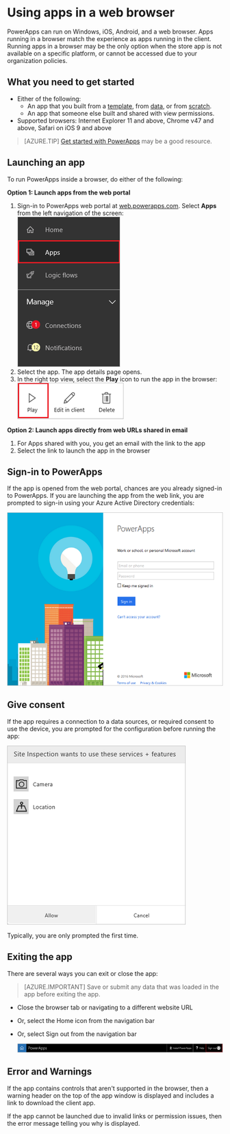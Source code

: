 <properties
    pageTitle="Run apps in a web browser | Microsoft PowerApps"
    description="Walkthrough of how to run PowerApps in the web browser"
    services=""
    suite="powerapps"
    documentationCenter="na"
    authors="karthik-1"
    manager="erikre"
    editor=""
    tags=""
 />
<tags
    ms.service="powerapps"
    ms.devlang="na"
    ms.topic="article"
    ms.tgt_pltfrm="na"
    ms.workload="na"
    ms.date="04/18/2016"
    ms.author="mandia"/>

# Using apps in a web browser #
PowerApps can run on Windows, iOS, Android, and a web browser. Apps running in a browser match the experience as apps running in the client. Running apps in a browser may be the only option when the store app is not available on a specific platform, or cannot be accessed due to your organization policies. 



## What you need to get started ##
- Either of the following:
	- An app that you built from a [template](get-started-test-drive.md), from [data](get-started-create-from-data.md), or from [scratch](get-started-create-from-blank.md).
	- An app that someone else built and shared with view permissions.
- Supported browsers: Internet Explorer 11 and above, Chrome v47 and above, Safari on iOS 9 and above

> [AZURE.TIP] [Get started with PowerApps](getting-started.md) may be a good resource.

## Launching an app ##
To run PowerApps inside a browser, do either of the following:

**Option 1: Launch apps from the web portal**

1. Sign-in to PowerApps web portal at [web.powerapps.com](http://web.powerapps.com). Select **Apps** from the left navigation of the screen:  
	![Listing of apps in web.powerapps.com](./media/run-app-browser/portal-apps.png)  
2. Select the app. The app details page opens.
3. In the right top view, select the **Play** icon to run the app in the browser:  
	![Play an app](./media/run-app-browser/portal-play.png)


**Option 2: Launch apps directly from web URLs shared in email**

1. For Apps shared with you, you get an email with the link to the app
2. Select the link to launch the app in the browser
	 
## Sign-in to PowerApps ##
If the app is opened from the web portal, chances are you already signed-in to PowerApps. If you are launching the app from the web link, you are prompted to sign-in using your Azure Active Directory credentials:  

![Login user](./media/run-app-browser/web-login.png)

## Give consent ##
If the app requires a connection to a data sources, or required consent to use the device, you are prompted for the configuration before running the app:  

![Connection](./media/run-app-browser/app-connection.png)

Typically, you are only prompted the first time.


## Exiting the app ##
There are several ways you can exit or close the app:

> [AZURE.IMPORTANT] Save or submit any data that was loaded in the app before exiting the app.

- Close the browser tab or navigating to a different website URL
- Or, select the Home icon from the navigation bar
- Or, select Sign out from the navigation bar

	![Navbar](./media/run-app-browser/web-player-navbar.png)

## Error and Warnings ##
If the app contains controls that aren't supported in the browser, then a warning header on the top of the app window is displayed and includes a link to download the client app.

If the app cannot be launched due to invalid links or permission issues, then the error message telling you why is displayed. 
